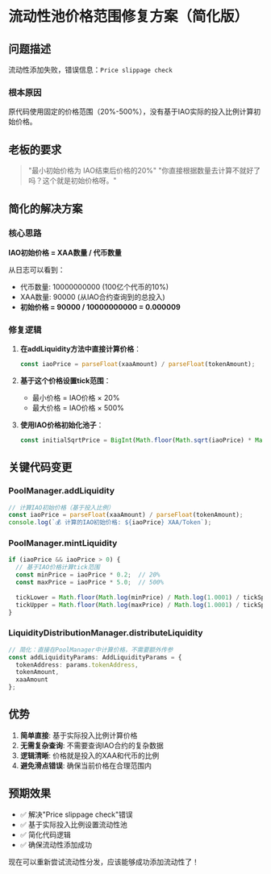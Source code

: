 # 流动性池价格范围修复方案（简化版）

## 问题描述

流动性添加失败，错误信息：`Price slippage check`

### 根本原因
原代码使用固定的价格范围（20%-500%），没有基于IAO实际的投入比例计算初始价格。

## 老板的要求

> "最小初始价格为 IAO结束后价格的20%"
> "你直接根据数量去计算不就好了吗？这个就是初始价格呀。"

## 简化的解决方案

### 核心思路
**IAO初始价格 = XAA数量 / 代币数量**

从日志可以看到：
- 代币数量: 10000000000 (100亿个代币的10%)
- XAA数量: 90000 (从IAO合约查询到的总投入)
- **初始价格 = 90000 / 10000000000 = 0.000009**

### 修复逻辑

1. **在addLiquidity方法中直接计算价格**：
   ```typescript
   const iaoPrice = parseFloat(xaaAmount) / parseFloat(tokenAmount);
   ```

2. **基于这个价格设置tick范围**：
   - 最小价格 = IAO价格 × 20%
   - 最大价格 = IAO价格 × 500%

3. **使用IAO价格初始化池子**：
   ```typescript
   const initialSqrtPrice = BigInt(Math.floor(Math.sqrt(iaoPrice) * Math.pow(2, 96)));
   ```

## 关键代码变更

### PoolManager.addLiquidity
```typescript
// 计算IAO初始价格（基于投入比例）
const iaoPrice = parseFloat(xaaAmount) / parseFloat(tokenAmount);
console.log(`💰 计算的IAO初始价格: ${iaoPrice} XAA/Token`);
```

### PoolManager.mintLiquidity
```typescript
if (iaoPrice && iaoPrice > 0) {
  // 基于IAO价格计算tick范围
  const minPrice = iaoPrice * 0.2;  // 20%
  const maxPrice = iaoPrice * 5.0;  // 500%
  
  tickLower = Math.floor(Math.log(minPrice) / Math.log(1.0001) / tickSpacing) * tickSpacing;
  tickUpper = Math.floor(Math.log(maxPrice) / Math.log(1.0001) / tickSpacing) * tickSpacing;
}
```

### LiquidityDistributionManager.distributeLiquidity
```typescript
// 简化：直接在PoolManager中计算价格，不需要额外传参
const addLiquidityParams: AddLiquidityParams = {
  tokenAddress: params.tokenAddress,
  tokenAmount,
  xaaAmount
};
```

## 优势

1. **简单直接**: 基于实际投入比例计算价格
2. **无需复杂查询**: 不需要查询IAO合约的复杂数据
3. **逻辑清晰**: 价格就是投入的XAA和代币的比例
4. **避免滑点错误**: 确保当前价格在合理范围内

## 预期效果

- ✅ 解决"Price slippage check"错误
- ✅ 基于实际投入比例设置流动性池
- ✅ 简化代码逻辑
- ✅ 确保流动性添加成功

现在可以重新尝试流动性分发，应该能够成功添加流动性了！
